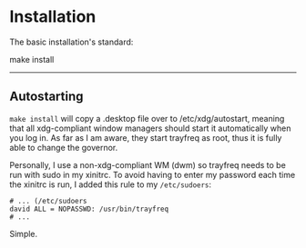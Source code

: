 Installation
============
The basic installation's standard:

make install

----------------------------------

Autostarting
------------
`make install` will copy a .desktop file over to /etc/xdg/autostart, meaning that all xdg-compliant window managers should start it automatically when you log in.
As far as I am aware, they start trayfreq as root, thus it is fully able to change the governor.

Personally, I use a non-xdg-compliant WM (dwm) so trayfreq needs to be run with sudo in my xinitrc.
To avoid having to enter my password each time the xinitrc is run, I added this rule to my `/etc/sudoers`:

    # ... (/etc/sudoers
	david ALL = NOPASSWD: /usr/bin/trayfreq
	# ...

Simple.
